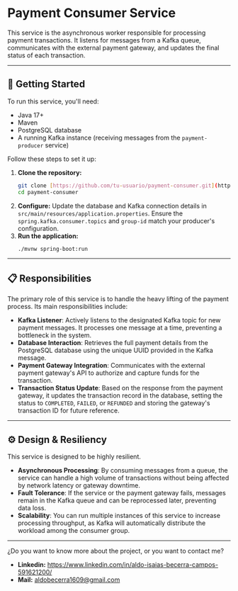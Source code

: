 # Payment Consumer Service

This service is the asynchronous worker responsible for processing payment transactions. It listens for messages from a Kafka queue, communicates with the external payment gateway, and updates the final status of each transaction.

---

## 🚀 Getting Started

To run this service, you'll need:

* Java 17+
* Maven
* PostgreSQL database
* A running Kafka instance (receiving messages from the `payment-producer` service)

Follow these steps to set it up:

1.  **Clone the repository:**
    ```sh
    git clone [https://github.com/tu-usuario/payment-consumer.git](https://github.com/tu-usuario/payment-consumer.git)
    cd payment-consumer
    ```
2.  **Configure:** Update the database and Kafka connection details in `src/main/resources/application.properties`. Ensure the `spring.kafka.consumer.topics` and `group-id` match your producer's configuration.
3.  **Run the application:**
    ```sh
    ./mvnw spring-boot:run
    ```

---

## 📋 Responsibilities

The primary role of this service is to handle the heavy lifting of the payment process. Its main responsibilities include:

* **Kafka Listener**: Actively listens to the designated Kafka topic for new payment messages. It processes one message at a time, preventing a bottleneck in the system.
* **Database Interaction**: Retrieves the full payment details from the PostgreSQL database using the unique UUID provided in the Kafka message.
* **Payment Gateway Integration**: Communicates with the external payment gateway's API to authorize and capture funds for the transaction.
* **Transaction Status Update**: Based on the response from the payment gateway, it updates the transaction record in the database, setting the status to `COMPLETED`, `FAILED`, or `REFUNDED` and storing the gateway's transaction ID for future reference.

---

## ⚙️ Design & Resiliency

This service is designed to be highly resilient.

* **Asynchronous Processing**: By consuming messages from a queue, the service can handle a high volume of transactions without being affected by network latency or gateway downtime.
* **Fault Tolerance**: If the service or the payment gateway fails, messages remain in the Kafka queue and can be reprocessed later, preventing data loss.
* **Scalability**: You can run multiple instances of this service to increase processing throughput, as Kafka will automatically distribute the workload among the consumer group.

---

¿Do you want to know more about the project, or you want to contact me?

* **Linkedin:** https://www.linkedin.com/in/aldo-isaias-becerra-campos-591621200/
* **Mail:** aldobecerra1609@gmail.com